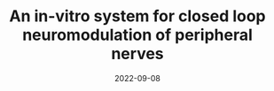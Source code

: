 ---
title: "An in-vitro system for closed loop neuromodulation of peripheral nerves"
collection: publications
permalink: /publication/2022-09-08-In-Vitro-Closed-Loop-Neuromodulation
excerpt: 'This paper describes the development of an in-vitro system for electrically recording and stimulating large animal nerves. This is demonstrated experimentally using explanted pig ulnar nerves, which show evoked compound action potentials (eCAPs) when stimulated. These eCAPs were examined both in the time and velocity domain at a baseline temperature of 20° C, and at temperatures increasing up to those seen in-vivo (37°C). The results highlight that as the temperature is increased within the in-vitro system, faster conduction velocities (CVs) similar to those present in-vivo can be observed. To our knowledge, this is the first time an in-vitro peripheral nerve system has been validated against in-vivo data, which is crucial for promoting more widespread adoption of such systems for the optimisation of neural interfaces.'
date: 2022-09-08
venue: '2022 44th Annual International Conference of the IEEE Engineering in Medicine & Biology Society (EMBC)'
paperurl: 'https://ieeexplore.ieee.org/abstract/document/9871933'
citation: '<b>Ribeiro M</b>, Jabban L, Andreis FR, Nielsen TGNdS, Rocha PRF and Metcalfe B (2022) &quot;An in-vitro system for closed loop neuromodulation of peripheral nerves.&quot; <i>2022 44th Annual International Conference of the IEEE Engineering in Medicine & Biology Society (EMBC)</i> pp. 2361-2364. doi: 10.1109/EMBC48229.2022.9871933'
---